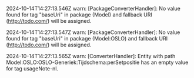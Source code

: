 2024-10-14T14:27:13.546Z warn: [PackageConverterHandler]: No value found for tag "baseUri" in package (Model) and fallback URI (http://todo.com/) will be assigned.

2024-10-14T14:27:13.547Z warn: [PackageConverterHandler]: No value found for tag "baseUri" in package (Model:OSLO) and fallback URI (http://todo.com/) will be assigned.

2024-10-14T14:27:13.565Z warn: [ConverterHandler]: Entity with path Model:OSLO:OSLO-Generiek:Tijdschema:perSetpositie has an empty value for tag usageNote-nl.

